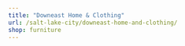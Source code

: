 ```yaml
---
title: "Downeast Home & Clothing"
url: /salt-lake-city/downeast-home-and-clothing/
shop: furniture
---
```

